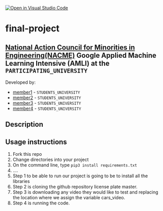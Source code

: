 [![Open in Visual Studio Code](https://classroom.github.com/assets/open-in-vscode-c66648af7eb3fe8bc4f294546bfd86ef473780cde1dea487d3c4ff354943c9ae.svg)](https://classroom.github.com/online_ide?assignment_repo_id=8127869&assignment_repo_type=AssignmentRepo)
<!--
Name of your teams' final project
License Plate Recognition 
-->
# final-project
## [National Action Council for Minorities in Engineering(NACME)](https://www.nacme.org) Google Applied Machine Learning Intensive (AMLI) at the `PARTICIPATING_UNIVERSITY`

<!--
List all of the members who developed the project and
link to each members respective GitHub profile
Jordy Morquecho
Eugene Boykins III
Perry Williams
-->
Developed by: 
- [member1](https://github.com/cbaker6) - `STUDENTS_UNIVERSITY`
- [member2](https://github.com/cbaker6) - `STUDENTS_UNIVERSITY` 
- [member3](https://github.com/cbaker6) - `STUDENTS_UNIVERSITY` 
- [member4](https://github.com/cbaker6) - `STUDENTS_UNIVERSITY`

## Description
<!--
Give a short description on what your project accomplishes and what tools is uses. In addition, you can drop screenshots directly into your README file to add them to your README. Take these from your presentations.
Our project is License Plate Recognition. What the project accomplishes is reading the text from the license plate given an input video of a car. The tools we used to accomplish this include coco pretrained model, reference code, and mmOCR. 
-->

## Usage instructions
<!--
Give details on how to install fork and install your project. You can get all of the python dependencies for your project by typing `pip3 freeze requirements.txt` on the system that runs your project. Add the generated `requirements.txt` to this repo.
-->
1. Fork this repo
2. Change directories into your project
3. On the command line, type `pip3 install requirements.txt`
4. ....
1. Step 1 to be able to run our project is going to be to install all the libraries
2. Step 2 is cloning the github repository license plate master.
3. Step 3 is downloading any video they would like to test and replacing the location where we assign the variable cars_video.
4. Step 4 is running the code.


